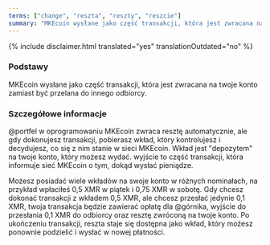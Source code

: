 ```yaml
---
terms: ["change", "reszta", "reszty", "reszcie"]
summary: "MKEcoin wysłane jako część transakcji, która jest zwracana na twoje konto zamiast być przelana do innego odbiorcy."
---
```


{% include disclaimer.html translated="yes" translationOutdated="no" %}
### Podstawy

MKEcoin wysłane jako część transakcji, która jest zwracana na twoje konto zamiast być przelana do innego odbiorcy.

### Szczegółowe informacje

@portfel w oprogramowaniu MKEcoin zwraca resztę automatycznie, ale gdy dokonujesz transakcji, pobierasz wkład, który kontrolujesz i decydujesz, co się z nim stanie w sieci MKEcoin. Wkład jest "depozytem" na twoje konto, który możesz wydać. wyjście to część transakcji, która informuje sieć MKEcoin o tym, dokąd wysłać pieniądze.

Możesz posiadać wiele wkładów na swoje konto w różnych nominałach, na przykład wpłaciłeś 0,5 XMR w piątek i 0,75 XMR w sobotę. Gdy chcesz dokonać transakcji z wkładem 0,5 XMR, ale chcesz przesłać jedynie 0,1 XMR, twoja transakcja będzie zawierać opłatę dla @górnika, wyjście do przesłania 0,1 XMR do odbiorcy oraz resztę zwróconą na twoje konto. Po ukończeniu transakcji, reszta staje się dostępna jako wkład, który możesz ponownie podzielić i wysłać w nowej płatności.
